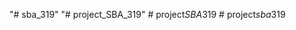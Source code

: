 "# sba_319" 
"# project_SBA_319" 
#   p r o j e c t _ S B A _ 3 1 9  
 #   p r o j e c t _ s b a _ 3 1 9  
 